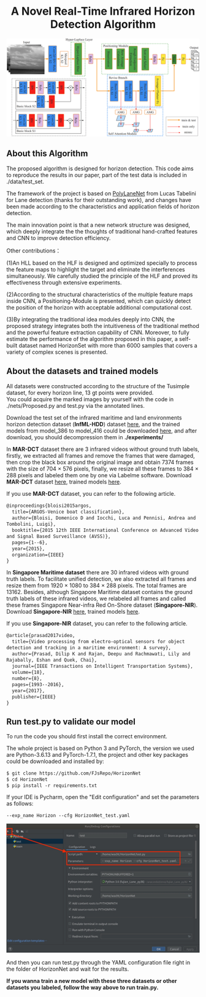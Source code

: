 <div align="center">

# A Novel Real-Time Infrared Horizon Detection Algorithm
![HorizonNet](figures/Flowchart.png "HorizonNet")
</div>

## About this Algorithm
The proposed algorithm is designed for horizon detection.
This code aims to reproduce the results in our paper, part of the test data is included in ./data/test_set.

The framework of the project is based on [PolyLaneNet](https://github.com/lucastabelini/PolyLaneNet) from Lucas Tabelini for Lane detection (thanks for their outstanding work),
and changes have been made according to the characteristics and application fields of horizon detection.
 
The main innovation point is that a new network structure was designed, which deeply integrate the the thoughts of traditional hand-crafted features and CNN to improve detection efficiency.

Other contributions：

(1)An HLL based on the HLF is designed and optimized specially to process the feature maps to highlight the target and eliminate the interferences simultaneously. We carefully studied the principle of the HLF and proved its effectiveness through extensive experiments.

(2)According to the structural characteristics of the multiple feature maps inside CNN, a Positioning-Module is presented, which can quickly detect the position of the horizon with acceptable additional computational cost. 

(3)By integrating the traditional idea modules deeply into CNN, the proposed strategy integrates both the intuitiveness of the traditional method and the powerful feature extraction capability of CNN. Moreover, to fully estimate the performance of the algorithm proposed in this paper, a self-built dataset named HorizonSet with more than 6000 samples that covers a variety of complex scenes is presented.

## About the datasets and trained models
All datasets were constructed according to the structure of the Tusimple dataset, for every horizon line, 13 gt points were provided.  
You could acquire the marked images by yourself with the code in ./nets/Proposed.py and test.py via the annotated lines.

Download the test set of the infrared maritime and land environments horizon detection dataset (**InfML-HDD**)  dataset [here](https://drive.google.com/file/d/1hDJVj7U90SS0jknrVwmIYLRZVFpcZ50i/view?usp=sharing), and the trained models from model_386 to model_416 could be downloaded [here](https://drive.google.com/file/d/1FGwSQpNX4mv9EUOKVBcPCoSJKTBRHpY0/view?usp=sharing), and after download, you should decompression them in **./experiments/**

In **MAR-DCT** dataset there are 3 infrared videos without ground truth labels, firstly, we extracted all frames and remove the frames that were damaged, then crop the black box around the original image and obtain 7374 frames with the size of 704 $\times$ 576 pixels, finally, we resize all these frames to 384 $\times$ 288 pixels and labeled them one by one via Labelme software. Download **MAR-DCT** dataset [here](https://drive.google.com/file/d/1zrQBrJMc381pKCg_jPEp1tqoMHHWA_Sa/view?usp=sharing), trained models [here](https://drive.google.com/file/d/1SBTqiMHEUdb8FbkSkrp-MonNfyCcmZvd/view?usp=sharing).

If you use **MAR-DCT** dataset, you can refer to the following article.
```
@inproceedings{bloisi2015argos,
  title={ARGOS-Venice boat classification},
  author={Bloisi, Domenico D and Iocchi, Luca and Pennisi, Andrea and Tombolini, Luigi},
  booktitle={2015 12th IEEE International Conference on Advanced Video and Signal Based Surveillance (AVSS)},
  pages={1--6},
  year={2015},
  organization={IEEE}
}
```

In **Singapore Maritime dataset** there are 30 infrared videos with ground truth labels. To facilitate unified detection, we also extracted all frames and resize them from 1920 $\times$ 1080 to 384 $\times$ 288 pixels. The total frames are 13162. Besides, although Singapore Maritime dataset contains the ground truth labels of these infrared videos, we relabeled all frames and called these frames Singapore Near-infra Red On-Shore dataset (**Singapore-NIR**).
Download **Singapore-NIR** [here](https://drive.google.com/file/d/1JJy5PNlQ6KU2PcrXt-03XIT4IQyDUhBE/view?usp=sharing), trained models [here](https://drive.google.com/file/d/1xNr66W24Y5o216_t6ZmE89V_6DxVMe4u/view?usp=sharing).

If you use **Singapore-NIR** dataset, you can refer to the following article.
```
@article{prasad2017video,
  title={Video processing from electro-optical sensors for object detection and tracking in a maritime environment: A survey},
  author={Prasad, Dilip K and Rajan, Deepu and Rachmawati, Lily and Rajabally, Eshan and Quek, Chai},
  journal={IEEE Transactions on Intelligent Transportation Systems},
  volume={18},
  number={8},
  pages={1993--2016},
  year={2017},
  publisher={IEEE}
}
```

## Run test.py to validate our model
To run the code you should first install the correct environment.

The whole project is based on Python 3 and PyTorch, the version we used are Python-3.6.13 and PyTorch-1.7.1, 
the project and other key packages could be downloaded and installed by:

```
$ git clone https://github.com/FJsRepo/HorizonNet
$ cd HorizonNet
$ pip install -r requirements.txt
```

If your IDE is Pycharm, open the "Edit configuration" and set the parameters as follows:
```
--exp_name Horizon --cfg HorizonNet_test.yaml
```
![Setting](figures/Setting.jpg "Setting")

And then you can run test.py through the YAML configuration file right in the folder of HorizonNet and wait for the results.

**If you wanna train a new model with these three datasets or other datasets you labeled, follow the way above to run train.py.**
